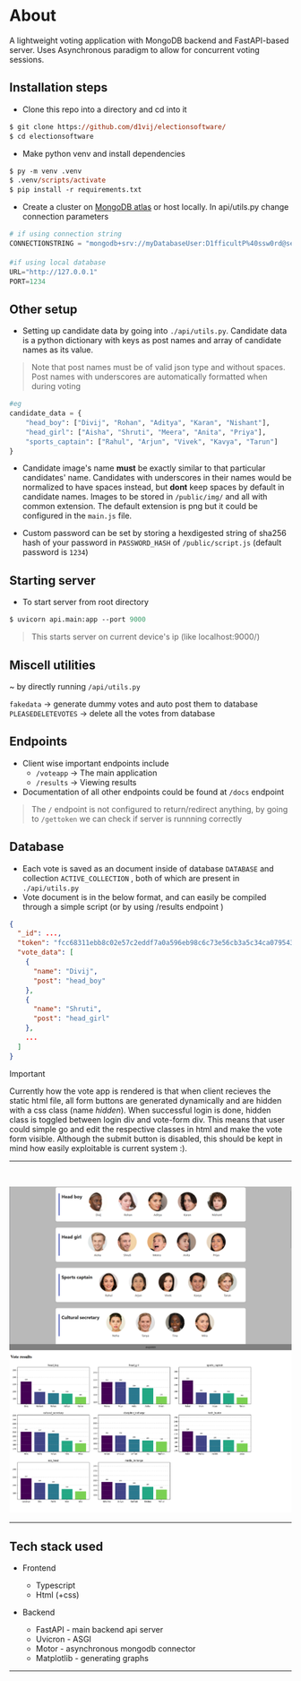 # About
A lightweight voting application with MongoDB backend and FastAPI-based server. Uses Asynchronous paradigm to allow for concurrent voting sessions. 

## Installation steps
* Clone this repo into a directory and cd into it
```ps
$ git clone https://github.com/d1vij/electionsoftware/
$ cd electionsoftware
```

* Make python venv and install dependencies
```ps
$ py -m venv .venv
$ .venv/scripts/activate
$ pip install -r requirements.txt
```
* Create a cluster on [MongoDB atlas](https://cloud.mongodb.com) or host locally. In api/utils.py change connection parameters
```py
# if using connection string
CONNECTIONSTRING = "mongodb+srv://myDatabaseUser:D1fficultP%40ssw0rd@server.example.com/"

#if using local database
URL="http://127.0.0.1"
PORT=1234
```
## Other setup
* Setting up candidate data by going into `./api/utils.py`. Candidate data is a python dictionary with keys as post names and array of candidate names as its value.
> Note that post names must be of valid json type and without spaces. Post names with underscores are automatically formatted when during voting
```py
#eg
candidate_data = {
    "head_boy": ["Divij", "Rohan", "Aditya", "Karan", "Nishant"],
    "head_girl": ["Aisha", "Shruti", "Meera", "Anita", "Priya"],
    "sports_captain": ["Rahul", "Arjun", "Vivek", "Kavya", "Tarun"]
}
```

* Candidate image's name **must** be exactly similar to that particular candidates' name. Candidates with underscores in their names would be normalized to have spaces instead, but **dont** keep spaces by default in candidate names. 
  Images to be stored in `/public/img/` and all with common extension. The default extension is png but it could be configured in the `main.js` file.


* Custom password can be set by storing a hexdigested string of sha256 hash of your password in `PASSWORD_HASH` of `/public/script.js` (default password is `1234`)
  



## Starting server
* To start server from root directory
```ps
$ uvicorn api.main:app --port 9000
```
> This starts server on current device's ip (like localhost:9000/)

## Miscell utilities
~ by directly running `/api/utils.py`

`fakedata` -> generate dummy votes and auto post them to database
`PLEASEDELETEVOTES` -> delete all the votes from database

## Endpoints
* Client wise important endpoints include
    * `/voteapp` -> The main application
    * `/results` -> Viewing results
* Documentation of all other endpoints could be found at `/docs` endpoint

> The `/` endpoint is not configured to return/redirect anything, by going to `/gettoken` we can check if server is runnning correctly


## Database
* Each vote is saved as an document inside of database `DATABASE` and collection `ACTIVE_COLLECTION` , both of which are present in `./api/utils.py`
* Vote document is in the below format, and can easily be compiled through a simple script (or by using /results endpoint )
```json
{
  "_id": ...,
  "token": "fcc68311ebb8c02e57c2eddf7a0a596eb98c6c73e56cb3a5c34ca079543ef221",
  "vote_data": [
    {
      "name": "Divij",
      "post": "head_boy"
    },
    {
      "name": "Shruti",
      "post": "head_girl"
    },
    ...
  ]
}
```

> [!IMPORTANT]
> Currently how the vote app is rendered is that when client recieves the static html file, all form buttons are generated dynamically and are hidden with a css class (name  _hidden_). When successful login is done, hidden class is toggled between login div and vote-form div. This means that user could simple go and edit the respective classes in html and make the vote form visible. Although the submit button is disabled, this should be kept in mind how easily exploitable is current system :).


<hr>
<br>

![](voteapp.png)
![](results.png)

<hr>

## Tech stack used
* Frontend
  * Typescript
  * Html (+css)

* Backend
  * FastAPI - main backend api server
  * Uvicron - ASGI
  * Motor - asynchronous mongodb connector
  * Matplotlib - generating graphs
  
  
<hr>
